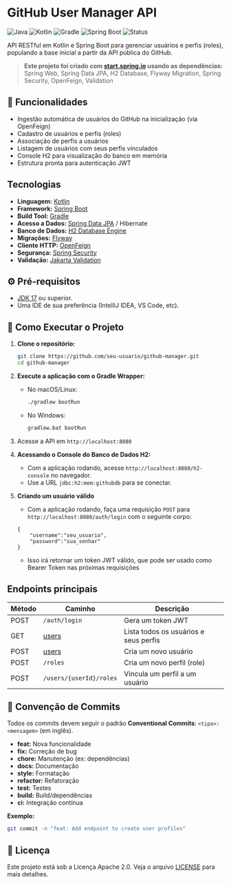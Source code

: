 # GitHub User Manager API

![Java](https://img.shields.io/badge/Java-17%2B-blue.svg)
![Kotlin](https://img.shields.io/badge/Kotlin-1.9%2B-blueviolet.svg)
![Gradle](https://img.shields.io/badge/Gradle-8.8-green.svg)
![Spring Boot](https://img.shields.io/badge/Spring_Boot-3.3.1-brightgreen.svg)
![Status](https://img.shields.io/badge/status-em%20desenvolvimento-yellow.svg)

API RESTful em Kotlin e Spring Boot para gerenciar usuários e perfis (roles), populando a base inicial a partir da API pública do GitHub.

> **Este projeto foi criado com [start.spring.io](https://start.spring.io/) usando as dependências:**  
> Spring Web, Spring Data JPA, H2 Database, Flyway Migration, Spring Security, OpenFeign, Validation

## 🚀 Funcionalidades

- Ingestão automática de usuários do GitHub na inicialização (via OpenFeign)
- Cadastro de usuários e perfis (roles)
- Associação de perfis a usuários
- Listagem de usuários com seus perfis vinculados
- Console H2 para visualização do banco em memória
- Estrutura pronta para autenticação JWT

## Tecnologias

- **Linguagem:** [Kotlin](https://kotlinlang.org/)
- **Framework:** [Spring Boot](https://spring.io/projects/spring-boot)
- **Build Tool:** [Gradle](https://gradle.org/)
- **Acesso a Dados:** [Spring Data JPA](https://spring.io/projects/spring-data-jpa) / Hibernate
- **Banco de Dados:** [H2 Database Engine](https://www.h2database.com/html/main.html)
- **Migrações:** [Flyway](https://flywaydb.org/)
- **Cliente HTTP:** [OpenFeign](https://spring.io/projects/spring-cloud-openfeign)
- **Segurança:** [Spring Security](https://spring.io/projects/spring-security)
- **Validação:** [Jakarta Validation](https://jakarta.ee/specifications/bean-validation/)

## ⚙️ Pré-requisitos

- [JDK 17](https://www.oracle.com/java/technologies/javase/jdk17-archive-downloads.html) ou superior.
- Uma IDE de sua preferência (IntelliJ IDEA, VS Code, etc).

## 🏁 Como Executar o Projeto

1. **Clone o repositório:**
    ```bash
    git clone https://github.com/seu-usuario/github-manager.git
    cd github-manager
    ```

2. **Execute a aplicação com o Gradle Wrapper:**
    - No macOS/Linux:
        ```bash
        ./gradlew bootRun
        ```
    - No Windows:
        ```bash
        gradlew.bat bootRun
        ```

3. Acesse a API em `http://localhost:8080`

4. **Acessando o Console do Banco de Dados H2:**
    - Com a aplicação rodando, acesse `http://localhost:8080/h2-console` no navegador.
    - Use a URL `jdbc:h2:mem:githubdb` para se conectar.

5. **Criando um usuário válido**
    - Com a aplicação rodando, faça uma requisição `POST` para `http://localhost:8080/auth/login` com o seguinte corpo:

    ``` {json}
    {
        "username":"seu_usuario",
        "password":"sua_senhar"
    }

    ``` 
    - Isso irá retornar um token JWT válido, que pode ser usado como Bearer Token nas próximas requisições

## Endpoints principais

| Método | Caminho                   | Descrição                                      |
|--------|---------------------------|------------------------------------------------|
| POST   | `/auth/login`             | Gera um token JWT  |
| GET    | [users](http://_vscodecontentref_/0)                  | Lista todos os usuários e seus perfis          |
| POST   | [users](http://_vscodecontentref_/1)                  | Cria um novo usuário                           |
| POST   | `/roles`                  | Cria um novo perfil (role)                     |
| POST   | `/users/{userId}/roles`   | Vincula um perfil a um usuário                 |

## 📝 Convenção de Commits

Todos os commits devem seguir o padrão **Conventional Commits**: `<tipo>: <mensagem>` (em inglês).

- **feat:** Nova funcionalidade
- **fix:** Correção de bug
- **chore:** Manutenção (ex: dependências)
- **docs:** Documentação
- **style:** Formatação
- **refactor:** Refatoração
- **test:** Testes
- **build:** Build/dependências
- **ci:** Integração contínua

**Exemplo:**
```bash
git commit -m "feat: Add endpoint to create user profiles"
```

## 📄 Licença

Este projeto está sob a Licença Apache 2.0. Veja o arquivo [LICENSE](LICENSE) para mais detalhes.